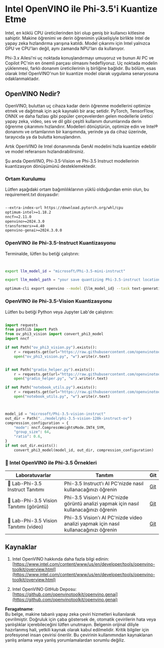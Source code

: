 # **Intel OpenVINO ile Phi-3.5'i Kuantize Etme**

Intel, en köklü CPU üreticilerinden biri olup geniş bir kullanıcı kitlesine sahiptir. Makine öğrenimi ve derin öğrenimin yükselişiyle birlikte Intel de yapay zeka hızlandırma yarışına katıldı. Model çıkarımı için Intel yalnızca GPU ve CPU'ları değil, aynı zamanda NPU'ları da kullanıyor.

Phi-3.x Ailesi'ni uç noktada konuşlandırmayı umuyoruz ve bunun AI PC ve Copilot PC'nin en önemli parçası olmasını hedefliyoruz. Uç noktada modelin yüklenmesi, farklı donanım üreticilerinin iş birliğine bağlıdır. Bu bölüm, esas olarak Intel OpenVINO'nun bir kuantize model olarak uygulama senaryosuna odaklanmaktadır.

## **OpenVINO Nedir?**

OpenVINO, buluttan uç cihaza kadar derin öğrenme modellerini optimize etmek ve dağıtmak için açık kaynaklı bir araç setidir. PyTorch, TensorFlow, ONNX ve daha fazlası gibi popüler çerçevelerden gelen modellerle üretici yapay zeka, video, ses ve dil gibi çeşitli kullanım durumlarında derin öğrenme çıkarımını hızlandırır. Modelleri dönüştürün, optimize edin ve Intel® donanımı ve ortamlarının bir karışımında, yerinde ya da cihaz üzerinde, tarayıcıda ya da bulutta konuşlandırın.

Artık OpenVINO ile Intel donanımında GenAI modelini hızla kuantize edebilir ve model referansını hızlandırabilirsiniz.

Şu anda OpenVINO, Phi-3.5-Vision ve Phi-3.5 Instruct modellerinin kuantizasyon dönüşümünü desteklemektedir.

### **Ortam Kurulumu**

Lütfen aşağıdaki ortam bağımlılıklarının yüklü olduğundan emin olun, bu requirement.txt dosyasıdır:

```txt

--extra-index-url https://download.pytorch.org/whl/cpu
optimum-intel>=1.18.2
nncf>=2.11.0
openvino>=2024.3.0
transformers>=4.40
openvino-genai>=2024.3.0.0

```

### **OpenVINO ile Phi-3.5-Instruct Kuantizasyonu**

Terminalde, lütfen bu betiği çalıştırın:

```bash


export llm_model_id = "microsoft/Phi-3.5-mini-instruct"

export llm_model_path = "your save quantizing Phi-3.5-instruct location"

optimum-cli export openvino --model {llm_model_id} --task text-generation-with-past --weight-format int4 --group-size 128 --ratio 0.6  --sym  --trust-remote-code {llm_model_path}


```

### **OpenVINO ile Phi-3.5-Vision Kuantizasyonu**

Lütfen bu betiği Python veya Jupyter Lab'de çalıştırın:

```python

import requests
from pathlib import Path
from ov_phi3_vision import convert_phi3_model
import nncf

if not Path("ov_phi3_vision.py").exists():
    r = requests.get(url="https://raw.githubusercontent.com/openvinotoolkit/openvino_notebooks/latest/notebooks/phi-3-vision/ov_phi3_vision.py")
    open("ov_phi3_vision.py", "w").write(r.text)


if not Path("gradio_helper.py").exists():
    r = requests.get(url="https://raw.githubusercontent.com/openvinotoolkit/openvino_notebooks/latest/notebooks/phi-3-vision/gradio_helper.py")
    open("gradio_helper.py", "w").write(r.text)

if not Path("notebook_utils.py").exists():
    r = requests.get(url="https://raw.githubusercontent.com/openvinotoolkit/openvino_notebooks/latest/utils/notebook_utils.py")
    open("notebook_utils.py", "w").write(r.text)



model_id = "microsoft/Phi-3.5-vision-instruct"
out_dir = Path("../model/phi-3.5-vision-128k-instruct-ov")
compression_configuration = {
    "mode": nncf.CompressWeightsMode.INT4_SYM,
    "group_size": 64,
    "ratio": 0.6,
}
if not out_dir.exists():
    convert_phi3_model(model_id, out_dir, compression_configuration)

```

### **🤖 Intel OpenVINO ile Phi-3.5 Örnekleri**

| Laboratuvarlar    | Tanıtım | Git |
| -------- | ------- |  ------- |
| 🚀 Lab-Phi-3.5 Instruct Tanıtımı  | Phi-3.5 Instruct'ı AI PC'nizde nasıl kullanacağınızı öğrenin    |  [Git](../../../../../code/09.UpdateSamples/Aug/intel-phi35-instruct-zh.ipynb)    |
| 🚀 Lab-Phi-3.5 Vision Tanıtımı (görüntü) | Phi-3.5 Vision'ı AI PC'nizde görüntü analizi yapmak için nasıl kullanacağınızı öğrenin      |  [Git](../../../../../code/09.UpdateSamples/Aug/intel-phi35-vision-img.ipynb)    |
| 🚀 Lab-Phi-3.5 Vision Tanıtımı (video)   | Phi-3.5 Vision'ı AI PC'nizde video analizi yapmak için nasıl kullanacağınızı öğrenin    |  [Git](../../../../../code/09.UpdateSamples/Aug/intel-phi35-vision-video.ipynb)    |

## **Kaynaklar**

1. Intel OpenVINO hakkında daha fazla bilgi edinin: [https://www.intel.com/content/www/us/en/developer/tools/openvino-toolkit/overview.html](https://www.intel.com/content/www/us/en/developer/tools/openvino-toolkit/overview.html)

2. Intel OpenVINO GitHub Deposu: [https://github.com/openvinotoolkit/openvino.genai](https://github.com/openvinotoolkit/openvino.genai)

**Feragatname**:  
Bu belge, makine tabanlı yapay zeka çeviri hizmetleri kullanılarak çevrilmiştir. Doğruluk için çaba göstersek de, otomatik çevirilerin hata veya yanlışlıklar içerebileceğini lütfen unutmayın. Belgenin orijinal diliyle hazırlanmış hali, yetkili kaynak olarak kabul edilmelidir. Kritik bilgiler için profesyonel insan çevirisi önerilir. Bu çevirinin kullanımından kaynaklanan yanlış anlama veya yanlış yorumlamalardan sorumlu değiliz.